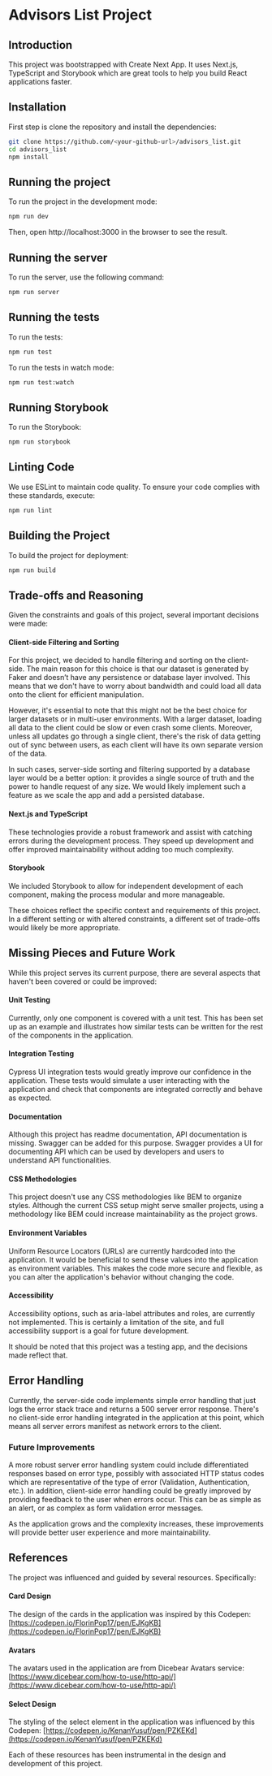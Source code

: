 # Advisors List Project

## Introduction

This project was bootstrapped with Create Next App. It uses Next.js, TypeScript and Storybook which are great tools to help you build React applications faster.

## Installation

First step is clone the repository and install the dependencies:

```bash
git clone https://github.com/<your-github-url>/advisors_list.git
cd advisors_list
npm install
```

## Running the project

To run the project in the development mode:

```bash
npm run dev
```

Then, open http://localhost:3000 in the browser to see the result.

## Running the server

To run the server, use the following command:

```bash
npm run server
```

## Running the tests

To run the tests:

```bash
npm run test
```

To run the tests in watch mode:

```bash
npm run test:watch
```

## Running Storybook

To run the Storybook:

```bash
npm run storybook
```

## Linting Code

We use ESLint to maintain code quality. To ensure your code complies with these standards, execute:

```bash
npm run lint
```

## Building the Project

To build the project for deployment:

```bash
npm run build
```

## Trade-offs and Reasoning

Given the constraints and goals of this project, several important decisions were made:

#### Client-side Filtering and Sorting

For this project, we decided to handle filtering and sorting on the client-side. The main reason for this choice is that our dataset is generated by Faker and doesn’t have any persistence or database layer involved. This means that we don't have to worry about bandwidth and could load all data onto the client for efficient manipulation.

However, it's essential to note that this might not be the best choice for larger datasets or in multi-user environments. With a larger dataset, loading all data to the client could be slow or even crash some clients. Moreover, unless all updates go through a single client, there's the risk of data getting out of sync between users, as each client will have its own separate version of the data.

In such cases, server-side sorting and filtering supported by a database layer would be a better option: it provides a single source of truth and the power to handle request of any size. We would likely implement such a feature as we scale the app and add a persisted database.

#### Next.js and TypeScript

These technologies provide a robust framework and assist with catching errors during the development process. They speed up development and offer improved maintainability without adding too much complexity.

#### Storybook

We included Storybook to allow for independent development of each component, making the process modular and more manageable.

These choices reflect the specific context and requirements of this project. In a different setting or with altered constraints, a different set of trade-offs would likely be more appropriate.

## Missing Pieces and Future Work

While this project serves its current purpose, there are several aspects that haven't been covered or could be improved:

#### Unit Testing

Currently, only one component is covered with a unit test. This has been set up as an example and illustrates how similar tests can be written for the rest of the components in the application.

#### Integration Testing

Cypress UI integration tests would greatly improve our confidence in the application. These tests would simulate a user interacting with the application and check that components are integrated correctly and behave as expected.

#### Documentation

Although this project has readme documentation, API documentation is missing. Swagger can be added for this purpose. Swagger provides a UI for documenting API which can be used by developers and users to understand API functionalities.

#### CSS Methodologies

This project doesn't use any CSS methodologies like BEM to organize styles. Although the current CSS setup might serve smaller projects, using a methodology like BEM could increase maintainability as the project grows.

#### Environment Variables

Uniform Resource Locators (URLs) are currently hardcoded into the application. It would be beneficial to send these values into the application as environment variables. This makes the code more secure and flexible, as you can alter the application's behavior without changing the code.

#### Accessibility

Accessibility options, such as aria-label attributes and roles, are currently not implemented. This is certainly a limitation of the site, and full accessibility support is a goal for future development.

It should be noted that this project was a testing app, and the decisions made reflect that.

## Error Handling

Currently, the server-side code implements simple error handling that just logs the error stack trace and returns a 500 server error response. There's no client-side error handling integrated in the application at this point, which means all server errors manifest as network errors to the client.

### Future Improvements

A more robust server error handling system could include differentiated responses based on error type, possibly with associated HTTP status codes which are representative of the type of error (Validation, Authentication, etc.). In addition, client-side error handling could be greatly improved by providing feedback to the user when errors occur. This can be as simple as an alert, or as complex as form validation error messages.

As the application grows and the complexity increases, these improvements will provide better user experience and more maintainability.

## References

The project was influenced and guided by several resources. Specifically:

#### Card Design

The design of the cards in the application was inspired by this Codepen: [https://codepen.io/FlorinPop17/pen/EJKgKB](https://codepen.io/FlorinPop17/pen/EJKgKB)

#### Avatars

The avatars used in the application are from Dicebear Avatars service: [https://www.dicebear.com/how-to-use/http-api/](https://www.dicebear.com/how-to-use/http-api/)

#### Select Design

The styling of the select element in the application was influenced by this Codepen: [https://codepen.io/KenanYusuf/pen/PZKEKd](https://codepen.io/KenanYusuf/pen/PZKEKd)

Each of these resources has been instrumental in the design and development of this project.
